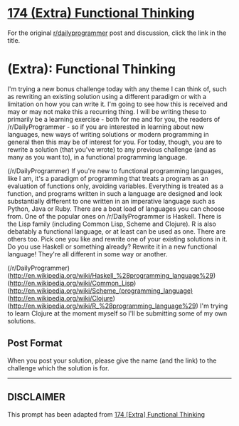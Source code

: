 # [174 (Extra) Functional Thinking](https://www.reddit.com/r/dailyprogrammer/comments/2d52d8/8102014_challenge_174_extra_functional_thinking/)

For the original [r/dailyprogrammer](https://www.reddit.com/r/dailyprogrammer/) post and discussion, click the link in the title.

# (Extra): Functional Thinking
I'm trying a new bonus challenge today with any theme I can think of, such as rewriting an existing solution using a different paradigm or with a limitation on how you can write it. I'm going to see how this is received and may or may not make this a recurring thing. I will be writing these to primarily be a learning exercise - both for me and for you, the readers of /r/DailyProgrammer - so if you are interested in learning about new languages, new ways of writing solutions or modern programming in general then this may be of interest for you. For today, though, you are to rewrite a solution (that you've wrote) to any previous challenge (and as many as you want to), in a functional programming language.

(/r/DailyProgrammer)
If you're new to functional programming languages, like I am, it's a paradigm of programming that treats a program as an evaluation of functions only, avoiding variables. Everything is treated as a function, and programs written in such a language are designed and look substantially different to one written in an imperative language such as Python, Java or Ruby. There are a boat load of languages you can choose from. One of the popular ones on /r/DailyProgrammer is Haskell. There is the Lisp family (including Common Lisp, Scheme and Clojure). R is also debatably a functional language, or at least can be used as one. There are others too. Pick one you like and rewrite one of your existing solutions in it. Do you use Haskell or something already? Rewrite it in a new functional language! They're all different in some way or another.

(/r/DailyProgrammer)
(http://en.wikipedia.org/wiki/Haskell_%28programming_language%29)
(http://en.wikipedia.org/wiki/Common_Lisp)
(http://en.wikipedia.org/wiki/Scheme_(programming_language)
(http://en.wikipedia.org/wiki/Clojure)
(http://en.wikipedia.org/wiki/R_%28programming_language%29)
I'm trying to learn Clojure at the moment myself so I'll be submitting some of my own solutions.

## Post Format
When you post your solution, please give the name (and the link) to the challenge which the solution is for.


----
## **DISCLAIMER**
This prompt has been adapted from [174 [Extra] Functional Thinking](https://www.reddit.com/r/dailyprogrammer/comments/2d52d8/8102014_challenge_174_extra_functional_thinking/
)
